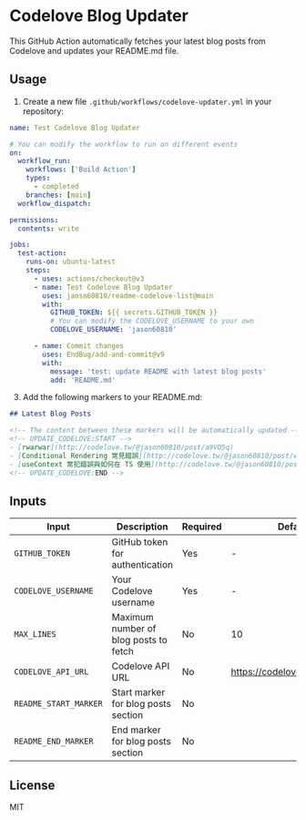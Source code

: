 # Codelove Blog Updater

This GitHub Action automatically fetches your latest blog posts from Codelove and updates your README.md file.

## Usage

1. Create a new file `.github/workflows/codelove-updater.yml` in your repository:

```yaml
name: Test Codelove Blog Updater

# You can modify the workflow to run on different events
on:
  workflow_run:
    workflows: ['Build Action']
    types:
      - completed
    branches: [main]
  workflow_dispatch:

permissions:
  contents: write

jobs:
  test-action:
    runs-on: ubuntu-latest
    steps:
      - uses: actions/checkout@v3
      - name: Test Codelove Blog Updater
        uses: jaosn60810/readme-codelove-list@main
        with:
          GITHUB_TOKEN: ${{ secrets.GITHUB_TOKEN }}
          # You can modify the CODELOVE_USERNAME to your own
          CODELOVE_USERNAME: 'jason60810'

      - name: Commit changes
        uses: EndBug/add-and-commit@v9
        with:
          message: 'test: update README with latest blog posts'
          add: 'README.md'
```

3. Add the following markers to your README.md:

```markdown
## Latest Blog Posts

<!-- The content between these markers will be automatically updated -->
<!-- UPDATE_CODELOVE:START -->
- [rwarwar](http://codelove.tw/@jason60810/post/a9VO5q)
- [Conditional Rendering 常見錯誤](http://codelove.tw/@jason60810/post/vx8M53)
- [useContext 常犯錯誤與如何在 TS 使用](http://codelove.tw/@jason60810/post/n3V0kq)
<!-- UPDATE_CODELOVE:END -->
```

## Inputs

| Input                 | Description                           | Required | Default                        |
| --------------------- | ------------------------------------- | -------- | ------------------------------ |
| `GITHUB_TOKEN`        | GitHub token for authentication       | Yes      | -                              |
| `CODELOVE_USERNAME`   | Your Codelove username                | Yes      | -                              |
| `MAX_LINES`           | Maximum number of blog posts to fetch | No       | 10                             |
| `CODELOVE_API_URL`    | Codelove API URL                      | No       | https://codelove.tw/api/posts  |
| `README_START_MARKER` | Start marker for blog posts section   | No       | <!-- UPDATE_CODELOVE:START --> |
| `README_END_MARKER`   | End marker for blog posts section     | No       | <!-- UPDATE_CODELOVE:END -->   |

## License

MIT
